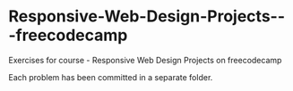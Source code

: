 # Responsive-Web-Design-Projects---freecodecamp
Exercises for course - Responsive Web Design Projects on freecodecamp

Each problem has been committed in a separate folder.
